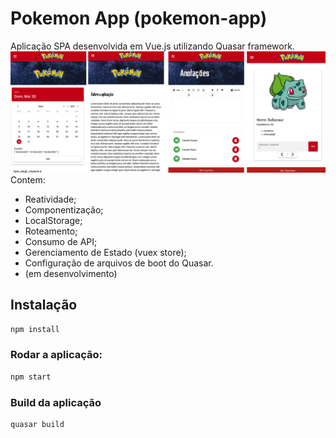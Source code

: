 # Pokemon App (pokemon-app)

Aplicação SPA desenvolvida em Vue.js utilizando Quasar framework.
![imagem](https://github.com/LariMoro20/PokemonApp/blob/main/appPoke.png)
Contem:

- Reatividade;
- Componentização;
- LocalStorage;
- Roteamento;
- Consumo de API;
- Gerenciamento de Estado (vuex store);
- Configuração de arquivos de boot do Quasar.
- (em desenvolvimento)

## Instalação

```bash
npm install
```

### Rodar a aplicação:

```bash
npm start
```

### Build da aplicação

```bash
quasar build
```
